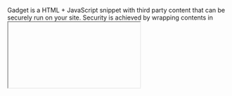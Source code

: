 Gadget is a HTML + JavaScript snippet with third party
content that can be securely run on your site.
Security is achieved by wrapping contents in <iframe>.


Tutorial: Making Flattr Gadget
==============================

Flattr is a web service with buttons for the third
party site. The simplest way to insert the button is
to use the following HTML code:

  <a href="https://flattr.com/submit/auto?user_id=techtonik&url=https%3A%2F%2Fcode.google.com%2Fp%2Fpython-patch%2F"
     target="_blank">
    <img src="//api.flattr.com/button/flattr-badge-large.png"
         alt="Flattr this" title="Flattr this" border="0"/>
  </a>

This loads 93x20 image that says "Flattr this!" from
api.flattr.com website. When you click the image, it
redirects you to donation page for python-patch
project.

Bring this code to http://jsfiddle.net/ to experiment.

The static image doesn't show current Flattr counter,
so it is not as attractive as it could be. To display
the counter, we need to use JavaScript, but Google
Code (where python-patch project is located) doesn't
allow to embed JavaScript into project pages.

So, we need to create a Gadget. The original
JavaScript looks like this:

   <script id='fbhpwmv'>(function(i){
     var f,s=document.getElementById(i);
     f=document.createElement('iframe');
     f.src='//api.flattr.com/button/view/?uid=techtonik&button=compact&url=http%3A%2F%2Fcode.google.com%2Fp%2Fpython-patch%2F';
     f.title='Flattr';
     f.height=20;
     f.width=110;
     f.style.borderWidth=0;
     s.parentNode.insertBefore(f,s);})('fbhpwmv');
   </script>

It creates <iframe> element that loads HTML (not
image) from api.flattr.com server.

The minimal Google Gadget is described at
https://developers.google.com/gadgets/docs/gs

    <?xml version="1.0" encoding="UTF-8" ?> 
    <Module>
      <ModulePrefs title="hello world example" /> 
      <Content type="html">
         <![CDATA[ 
           Hello, world!
         ]]>
      </Content> 
    </Module>

To test it, save it into .xml file, upload somewhere
and load in from site that supports gadgets, such as
Google Code. For example, the code to load the current
version of flattr.xml on GC from this repository: 

    <wiki:gadget url="https://bitbucket.org/techtonik/discovery/raw/ed9b95ad8fde9bdf5b0e4ba8fd3f0832852c5a18/web/gadgets/flattr.xml"/>

This renders 300x150 box with <h2> title element above
it if inserted in Google Code wiki page. To remove
border around it and shrink size, you need to add more
attributes to the element:

    <wiki:gadget border="0" width="110" height="20" url="https://bitbucket.org/techtonik/discovery/raw/e934594350c62806b4ceb213a67eb4c0402cf129/web/gadgets/flattr.xml"/>

Note that for this to work in Google Code, this should
be written as one line tag. This URL changed to remove
JavaScript from Gadget, which makes it faster to load.

